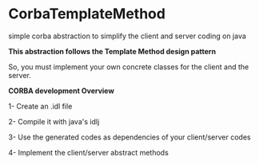 # CorbaTemplateMethod
simple corba abstraction to simplify the  client and server coding on java

**This abstraction follows the Template Method design pattern**

So, you must implement your own concrete classes for the client and the server.

**CORBA development Overview**

1- Create an .idl file

2- Compile it with java's idlj 

3- Use the generated codes as dependencies of your client/server codes

4- Implement the client/server abstract methods

